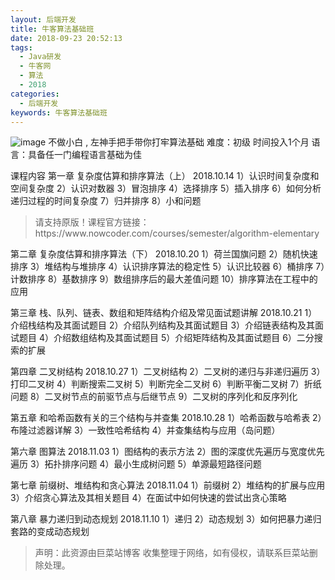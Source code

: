 ```yaml
---
layout: 后端开发
title: 牛客算法基础班
date: 2018-09-23 20:52:13
tags:
  - Java研发
  - 牛客网
  - 算法
  - 2018
categories:
  - 后端开发
keywords: 牛客算法基础班
---
```

![image](//uploadfiles.nowcoder.com/images/20180309/59_1520581830044_F5C836707A326C06548539802130222F)
不做小白 , 左神手把手带你打牢算法基础
难度：初级 时间投入1个月 语言：具备任一门编程语言基础为佳

课程内容
第一章
复杂度估算和排序算法（上） 2018.10.14
1）认识时间复杂度和空间复杂度
2）认识对数器
3）冒泡排序
4）选择排序
5）插入排序
6）如何分析递归过程的时间复杂度
7）归并排序
8）小和问题

<!-- more -->
<blockquote class="blockquote-center">
请支持原版！课程官方链接：https://www.nowcoder.com/courses/semester/algorithm-elementary</blockquote>
</blockquote>


第二章
复杂度估算和排序算法（下） 2018.10.20
1）荷兰国旗问题
2）随机快速排序
3）堆结构与堆排序
4）认识排序算法的稳定性
5）认识比较器
6）桶排序
7）计数排序
8）基数排序
9）数组排序后的最大差值问题
10）排序算法在工程中的应用

第三章
栈、队列、链表、数组和矩阵结构介绍及常见面试题讲解 2018.10.21
1）介绍栈结构及其面试题目
2）介绍队列结构及其面试题目
3）介绍链表结构及其面试题目
4）介绍数组结构及其面试题目
5）介绍矩阵结构及其面试题目
6）二分搜索的扩展

第四章
二叉树结构 2018.10.27
1）二叉树结构
2）二叉树的递归与非递归遍历
3）打印二叉树
4）判断搜索二叉树
5）判断完全二叉树
6）判断平衡二叉树
7）折纸问题
8）二叉树节点的前驱节点与后继节点
9）二叉树的序列化和反序列化

第五章
和哈希函数有关的三个结构与并查集 2018.10.28
1）哈希函数与哈希表
2）布隆过滤器详解
3）一致性哈希结构
4）并查集结构与应用（岛问题）

第六章
图算法 2018.11.03
1）图结构的表示方法
2）图的深度优先遍历与宽度优先遍历
3）拓扑排序问题
4）最小生成树问题
5）单源最短路径问题

第七章
前缀树、堆结构和贪心算法 2018.11.04
1）前缀树
2）堆结构的扩展与应用
3）介绍贪心算法及其相关题目
4）在面试中如何快速的尝试出贪心策略

第八章
暴力递归到动态规划 2018.11.10
1）递归
2）动态规划
3）如何把暴力递归套路的变成动态规划

<blockquote class="blockquote-center">声明：此资源由巨菜站博客 收集整理于网络，如有侵权，请联系巨菜站删除处理。</blockquote>

<div id="jspay" sid="s5Q0LmC4640" style="display:none">s5Q0LmC4640</div>
<script type="text/javascript" src="https://www.fageka.com/j.js"></script>
<script type="text/javascript" src="https://www.fageka.com/f.js" charset="utf-8"></script>
